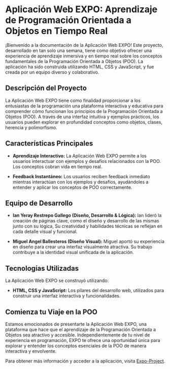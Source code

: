 # Aplicación Web EXPO: Aprendizaje de Programación Orientada a Objetos en Tiempo Real

¡Bienvenido a la documentación de la Aplicación Web EXPO! Este proyecto, desarrollado en tan solo una semana, tiene como objetivo ofrecer una experiencia de aprendizaje inmersiva y en tiempo real sobre los conceptos fundamentales de la Programación Orientada a Objetos (POO). La aplicación ha sido construida utilizando HTML, CSS y JavaScript, y fue creada por un equipo diverso y colaborativo.

## Descripción del Proyecto

La Aplicación Web EXPO tiene como finalidad proporcionar a los entusiastas de la programación una plataforma interactiva y educativa para comprender cómo funcionan los principios de la Programación Orientada a Objetos (POO). A través de una interfaz intuitiva y ejemplos prácticos, los usuarios pueden explorar en profundidad conceptos como objetos, clases, herencia y polimorfismo.

## Características Principales

- **Aprendizaje Interactivo:** La Aplicación Web EXPO permite a los usuarios interactuar con ejemplos y desafíos relacionados con la POO. Los conceptos cobran vida en tiempo real.

- **Feedback Instantáneo:** Los usuarios reciben feedback inmediato mientras interactúan con los ejemplos y desafíos, ayudándoles a entender y aplicar los conceptos de POO correctamente.

## Equipo de Desarrollo

- **Ian Yeray Restrepo Gallego (Diseño, Desarrollo & Lógica):** Ian lideró la creación de páginas clave, como el diseño y desarrollo de las mismas junto con su lógica, Su creatividad y habilidades técnicas se reflejan en cada detalle visual y funcional.

- **Miguel Angel Ballesteros (Diseño Visual):** Miguel aportó su experiencia en diseño para crear una interfaz visualmente atractiva. Su trabajo contribuye a la identidad visual unificada de la aplicación.

## Tecnologías Utilizadas

La Aplicación Web EXPO se construyó utilizando:

- **HTML, CSS y JavaScript:** Los pilares del desarrollo web, utilizados para construir una interfaz interactiva y funcionalidades.

## Comienza tu Viaje en la POO

Estamos emocionados de presentarte la Aplicación Web EXPO, una plataforma que hace que el aprendizaje de la Programación Orientada a Objetos sea atractivo y accesible. Independientemente de tu nivel de experiencia en programación, EXPO te ofrece una oportunidad única para explorar y entender los conceptos esenciales de la POO de manera interactiva y envolvente.

Para obtener más información y acceder a la aplicación, visita [Expo-Project](https://github.com/IanRestrepo/University-OOP/tree/master).

